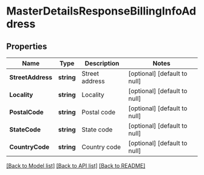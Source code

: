 # MasterDetailsResponseBillingInfoAddress

## Properties
Name | Type | Description | Notes
------------ | ------------- | ------------- | -------------
**StreetAddress** | **string** | Street address | [optional] [default to null]
**Locality** | **string** | Locality | [optional] [default to null]
**PostalCode** | **string** | Postal code | [optional] [default to null]
**StateCode** | **string** | State code | [optional] [default to null]
**CountryCode** | **string** | Country code | [optional] [default to null]

[[Back to Model list]](../README.md#documentation-for-models) [[Back to API list]](../README.md#documentation-for-api-endpoints) [[Back to README]](../README.md)


